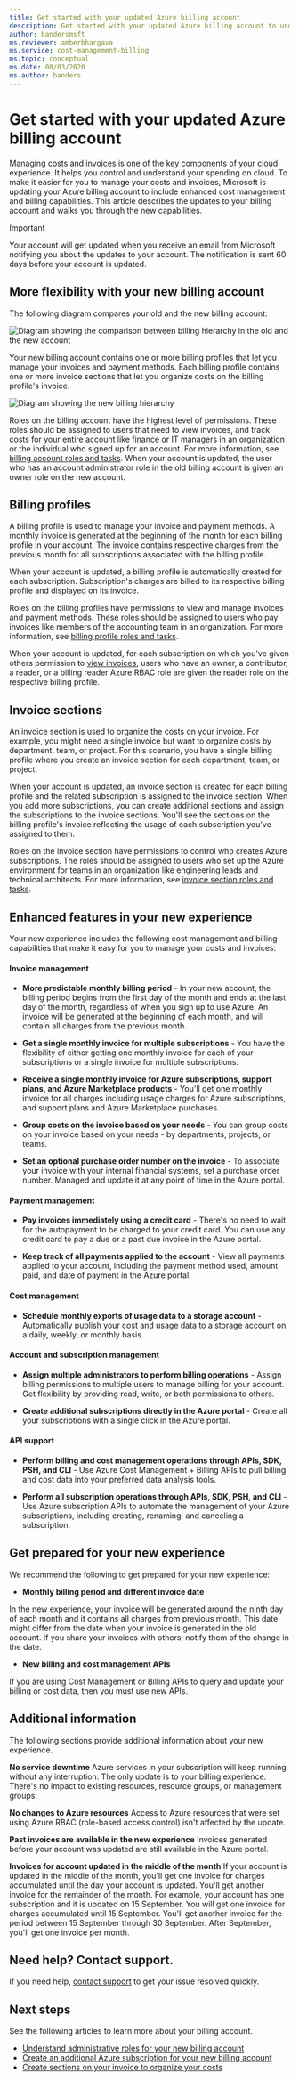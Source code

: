 ```yaml
---
title: Get started with your updated Azure billing account
description: Get started with your updated Azure billing account to understand changes in the new billing and cost management experience
author: bandersmsft
ms.reviewer: amberbhargava
ms.service: cost-management-billing
ms.topic: conceptual
ms.date: 08/03/2020
ms.author: banders
---
```


# Get started with your updated Azure billing account

Managing costs and invoices is one of the key components of your cloud experience. It helps you control and understand your spending on cloud. To make it easier for you to manage your costs and invoices, Microsoft is updating your Azure billing account to include enhanced cost management and billing capabilities. This article describes the updates to your billing account and walks you through the new capabilities.

> [!IMPORTANT]
> Your account will get updated when you receive an email from Microsoft notifying you about the updates to your account. The notification is sent 60 days before your account is updated.

## More flexibility with your new billing account

The following diagram compares your old and the new billing account:

![Diagram showing the comparison between billing hierarchy in the old and the new account](./media/mosp-new-customer-experience/comparison-old-new-account.png)

Your new billing account contains one or more billing profiles that let you manage your invoices and payment methods. Each billing profile contains one or more invoice sections that let you organize costs on the billing profile's invoice.

![Diagram showing the new billing hierarchy](./media/mosp-new-customer-experience/new-billing-account-hierarchy.png)

Roles on the billing account have the highest level of permissions. These roles should be assigned to users that need to view invoices, and track costs for your entire account like finance or IT managers in an organization or the individual who signed up for an account. For more information, see [billing account roles and tasks](../manage/understand-mca-roles.md#billing-account-roles-and-tasks). When your account is updated, the user who has an account administrator role in the old billing account is given an owner role on the new account.

## Billing profiles

A billing profile is used to manage your invoice and payment methods. A monthly invoice is generated at the beginning of the month for each billing profile in your account. The invoice contains respective charges from the previous month for all subscriptions associated with the billing profile.

When your account is updated, a billing profile is automatically created for each subscription. Subscription's charges are billed to its respective billing profile and displayed on its invoice.

Roles on the billing profiles have permissions to view and manage invoices and payment methods. These roles should be assigned to users who pay invoices like members of the accounting team in an organization. For more information, see [billing profile roles and tasks](../manage/understand-mca-roles.md#billing-profile-roles-and-tasks). 

When your account is updated, for each subscription on which you've given others permission to [view invoices](download-azure-invoice.md#allow-others-to-download-the-your-subscription-invoice), users who have an owner, a contributor, a reader, or a billing reader Azure RBAC role are given the reader role on the respective billing profile.

## Invoice sections

An invoice section is used to organize the costs on your invoice. For example, you might need a single invoice but want to organize costs by department, team, or project. For this scenario, you have a single billing profile where you create an invoice section for each department, team, or project.

When your account is updated, an invoice section is created for each billing profile and the related subscription is assigned to the invoice section. When you add more subscriptions, you can create additional sections and assign the subscriptions to the invoice sections. You'll see the sections on the billing profile's invoice reflecting the usage of each subscription you've assigned to them.

Roles on the invoice section have permissions to control who creates Azure subscriptions. The roles should be assigned to users who set up the Azure environment for teams in an organization like engineering leads and technical architects. For more information, see [invoice section roles and tasks](../manage/understand-mca-roles.md#invoice-section-roles-and-tasks).

## Enhanced features in your new experience

Your new experience includes the following cost management and billing capabilities that make it easy for you to manage your costs and invoices:

#### Invoice management

- **More predictable monthly billing period** - In your new account, the billing period begins from the first day of the month and ends at the last day of the month, regardless of when you sign up to use Azure. An invoice will be generated at the beginning of each month, and will contain all charges from the previous month.

- **Get a single monthly invoice for multiple subscriptions** - You have the flexibility of either getting one monthly invoice for each of your subscriptions or a single invoice for multiple subscriptions.

- **Receive a single monthly invoice for Azure subscriptions, support plans, and Azure Marketplace products** - You'll get one monthly invoice for all charges including usage charges for Azure subscriptions, and support plans and Azure Marketplace purchases.

- **Group costs on the invoice based on your needs** - You can group costs on your invoice based on your needs - by departments, projects, or teams.

- **Set an optional purchase order number on the invoice** - To associate your invoice with your internal financial systems, set a purchase order number. Managed and update it at any point of time in the Azure portal.

#### Payment management

- **Pay invoices immediately using a credit card** - There's no need to wait for the autopayment to be charged to your credit card. You can use any credit card to pay a due or a past due invoice in the Azure portal.

- **Keep track of all payments applied to the account** - View all payments applied to your account, including the payment method used, amount paid, and date of payment in the Azure portal.

#### Cost management

- **Schedule monthly exports of usage data to a storage account** - Automatically publish your cost and usage data to a storage account on a daily, weekly, or monthly basis.

#### Account and subscription management

- **Assign multiple administrators to perform billing operations** - Assign billing permissions to multiple users to manage billing for your account. Get flexibility by providing read, write, or both permissions to others.

- **Create additional subscriptions directly in the Azure portal** - Create all your subscriptions with a single click in the Azure portal.

#### API support

- **Perform billing and cost management operations through APIs, SDK, PSH, and CLI** - Use Azure Cost Management + Billing APIs to pull billing and cost data into your preferred data analysis tools.

- **Perform all subscription operations through APIs, SDK, PSH, and CLI** - Use Azure subscription APIs to automate the management of your Azure subscriptions, including creating, renaming, and canceling a subscription.

## Get prepared for your new experience

We recommend the following to get prepared for your new experience:

- **Monthly billing period and different invoice date**

In the new experience, your invoice will be generated around the ninth day of each month and it contains all charges from previous month. This date might differ from the date when your invoice is generated in the old account. If you share your invoices with others, notify them of the change in the date.

- **New billing and cost management APIs**

If you are using Cost Management or Billing APIs to query and update your billing or cost data, then you must use new APIs. 
<!-- Todo - Add link to the API doc -->

## Additional information

The following sections provide additional information about your new experience.

**No service downtime**
Azure services in your subscription will keep running without any interruption. The only update is to your billing experience. There's no impact to existing resources, resource groups, or management groups.

**No changes to Azure resources**
Access to Azure resources that were set using Azure RBAC (role-based access control) isn't affected by the update.

**Past invoices are available in the new experience**
Invoices generated before your account was updated are still available in the Azure portal.

**Invoices for account updated in the middle of the month**
If your account is updated in the middle of the month, you'll get one invoice for charges accumulated until the day your account is updated. You'll get another invoice for the remainder of the month. For example, your account has one subscription and it is updated on 15 September. You will get one invoice for charges accumulated until 15 September. You'll get another invoice for the period between 15 September through 30 September. After September, you'll get one invoice per month.

## Need help? Contact support.

If you need help, [contact support](https://portal.azure.com/?#blade/Microsoft_Azure_Support/HelpAndSupportBlade) to get your issue resolved quickly.

## Next steps

See the following articles to learn more about your billing account.

- [Understand administrative roles for your new billing account](../manage/understand-mca-roles.md)
- [Create an additional Azure subscription for your new billing account](../manage/create-subscription.md)
- [Create sections on your invoice to organize your costs](../manage/mca-section-invoice.md)
